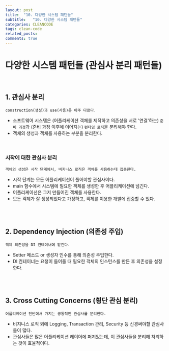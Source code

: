 ```yaml
---
layout: post
title:  "10. 다양한 시스템 패턴들"
subtitle:   "10. 다양한 시스템 패턴들"
categories: CLEANCODE
tags: clean-code
related_posts:
comments: true
---
```

# 다양한 시스템 패턴들 (관심사 분리 패턴들)
<br>

## 1. 관심사 분리

`construction(생성)과 use(사용)은 아주 다르다.` <br>

- 소프트웨어 시스템은 (어플리케이션 객체를 제작하고 의존성을 서로 '연결'하는) `준비 과정`과 (준비 과정 이후에 이어지는) `런타임 로직`을 분리해야 한다.
- 객체의 생성과 객체를 사용하는 부분을 분리한다.

<br>

### 시작에 대한 관심사 분리
`객체의 생성은 시작 단계에서, 비지니스 로직은 객체를 사용하는데 집중한다.` <br>

- 시작 단계는 모든 어플리케이션이 풀어야할 관심사이다.
- main 함수에서 시스템에 필요한 객체를 생성한 후 어플리케이션에 넘긴다.
- 어플리케이션은 그저 만들어진 객체를 사용한다.
- 모든 객체가 잘 생성되었다고 가정하고, 객체를 이용한 개발에 집중할 수 있다.


<br><br>

## 2. Dependency Injection (의존성 주입)
`객체 의존성을 DI 컨테이너에 맡긴다.`<br>

- Setter 메소드 or 생성자 인수를 통해 의존성 주입한다.
- DI 컨테이너는 요청이 들어올 때 필요한 객체의 인스턴스를 만든 후 의존성을 설정한다.


<br><br>

## 3. Cross Cutting Concerns (횡단 관심 분리)

`어플리케이션 전반에서 가지는 공통적인 관심사를 분리한다.` <br>


- 비지니스 로직 외에 Logging, Transaction 관리, Security 등 신경써야할 관심사들이 많다.
- 관심사들은 많은 어플리케이션 레이어에 퍼져있는데, 이 관심사들을 분리해 처리하는 것이 효율적이다.
